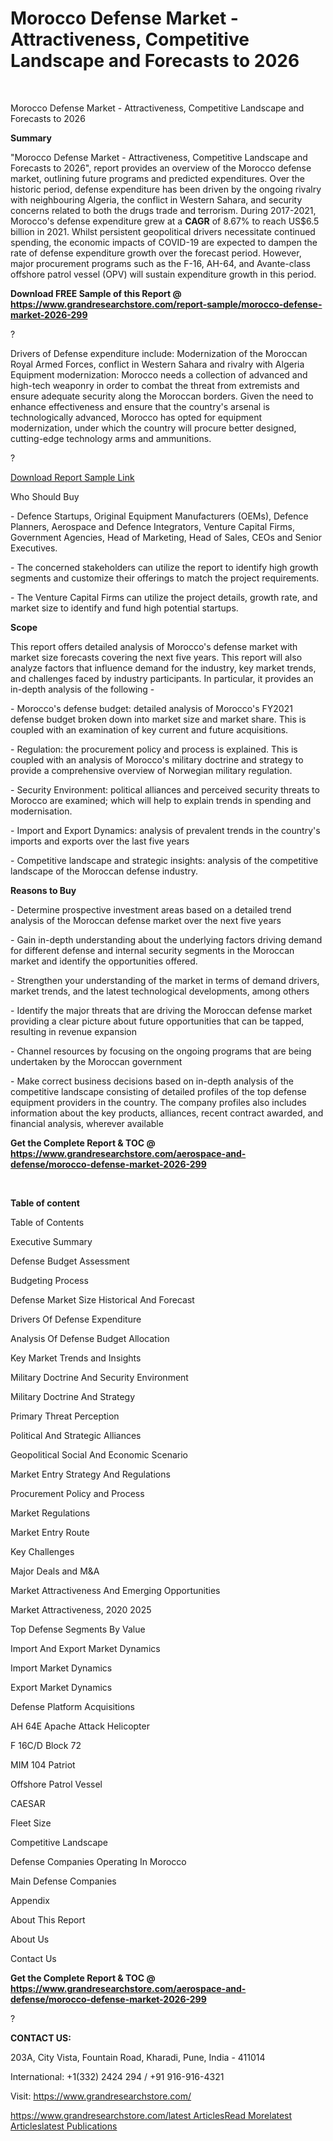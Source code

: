 <h1>Morocco Defense Market - Attractiveness, Competitive Landscape and Forecasts to 2026</h1><br/><p>Morocco Defense Market - Attractiveness, Competitive Landscape and Forecasts to 2026</p>
 
 
 
 <p><strong>Summary</strong></p>
 
 
 
 <p>"Morocco Defense Market - Attractiveness, Competitive Landscape and Forecasts to 2026", report provides an overview of the Morocco defense market, outlining future programs and predicted expenditures. Over the historic period, defense expenditure has been driven by the ongoing rivalry with neighbouring Algeria, the conflict in Western Sahara, and security concerns related to both the drugs trade and terrorism. During 2017-2021, Morocco&#39;s defense expenditure grew at a <strong>CAGR</strong> of 8.67% to reach US$6.5 billion in 2021. Whilst persistent geopolitical drivers necessitate continued spending, the economic impacts of COVID-19 are expected to dampen the rate of defense expenditure growth over the forecast period. However, major procurement programs such as the F-16, AH-64, and Avante-class offshore patrol vessel (OPV) will sustain expenditure growth in this period.</p>
 
 
 
 <div><b>Download FREE Sample of this Report @ <a href="https://www.grandresearchstore.com/report-sample/morocco-defense-market-2026-299">https://www.grandresearchstore.com/report-sample/morocco-defense-market-2026-299</a></b></div>
 
 
 
 <p>? </p>
 
 
 
 <p>Drivers of Defense expenditure include: Modernization of the Moroccan Royal Armed Forces, conflict in Western Sahara and rivalry with Algeria Equipment modernization: Morocco needs a collection of advanced and high-tech weaponry in order to combat the threat from extremists and ensure adequate security along the Moroccan borders. Given the need to enhance effectiveness and ensure that the country&#39;s arsenal is technologically advanced, Morocco has opted for equipment modernization, under which the country will procure better designed, cutting-edge technology arms and ammunitions.</p>
 
 
 
 <p>? </p>
 
 
 
 <p><a href="https://www.grandresearchstore.com/mr-admin/report-sample/morocco-defense-market-2026-299">Download Report Sample Link</a></p>
 
 
 
 <p>Who Should Buy</p>
 
 
 
 <p>- Defence Startups, Original Equipment Manufacturers (OEMs), Defence Planners, Aerospace and Defence Integrators, Venture Capital Firms, Government Agencies, Head of Marketing, Head of Sales, CEOs and Senior Executives.</p>
 
 
 
 <p>- The concerned stakeholders can utilize the report to identify high growth segments and customize their offerings to match the project requirements.</p>
 
 
 
 <p>- The Venture Capital Firms can utilize the project details, growth rate, and market size to identify and fund high potential startups.</p>
 
 
 
 <p><strong>Scope</strong></p>
 
 
 
 <p>This report offers detailed analysis of Morocco&#39;s defense market with market size forecasts covering the next five years. This report will also analyze factors that influence demand for the industry, key market trends, and challenges faced by industry participants. In particular, it provides an in-depth analysis of the following -</p>
 
 
 
 <p>- Morocco&#39;s defense budget: detailed analysis of Morocco&#39;s FY2021 defense budget broken down into market size and market share. This is coupled with an examination of key current and future acquisitions.</p>
 
 
 
 <p>- Regulation: the procurement policy and process is explained. This is coupled with an analysis of Morocco&#39;s military doctrine and strategy to provide a comprehensive overview of Norwegian military regulation.</p>
 
 
 
 <p>- Security Environment: political alliances and perceived security threats to Morocco are examined; which will help to explain trends in spending and modernisation.</p>
 
 
 
 <p>- Import and Export Dynamics: analysis of prevalent trends in the country&#39;s imports and exports over the last five years</p>
 
 
 
 <p>- Competitive landscape and strategic insights: analysis of the competitive landscape of the Moroccan defense industry.</p>
 
 
 
 <p><strong>Reasons to Buy</strong></p>
 
 
 
 <p>- Determine prospective investment areas based on a detailed trend analysis of the Moroccan defense market over the next five years</p>
 
 
 
 <p>- Gain in-depth understanding about the underlying factors driving demand for different defense and internal security segments in the Moroccan market and identify the opportunities offered.</p>
 
 
 
 <p>- Strengthen your understanding of the market in terms of demand drivers, market trends, and the latest technological developments, among others</p>
 
 
 
 <p>- Identify the major threats that are driving the Moroccan defense market providing a clear picture about future opportunities that can be tapped, resulting in revenue expansion</p>
 
 
 
 <p>- Channel resources by focusing on the ongoing programs that are being undertaken by the Moroccan government</p>
 
 
 
 <p>- Make correct business decisions based on in-depth analysis of the competitive landscape consisting of detailed profiles of the top defense equipment providers in the country. The company profiles also includes information about the key products, alliances, recent contract awarded, and financial analysis, wherever available</p>
 
 
 
 <div><b>Get the Complete Report & TOC @ <a href="https://www.grandresearchstore.com/aerospace-and-defense/morocco-defense-market-2026-299">https://www.grandresearchstore.com/aerospace-and-defense/morocco-defense-market-2026-299</a></b></div>
 
 
 
 <p><br />
 
 <b>Table of content</b></p>
 
 
 
 <p>Table of Contents<br />
 
 Executive Summary<br />
 
 Defense Budget Assessment<br />
 
 Budgeting Process<br />
 
 Defense Market Size Historical And Forecast<br />
 
 Drivers Of Defense Expenditure<br />
 
 Analysis Of Defense Budget Allocation<br />
 
 Key Market Trends and Insights<br />
 
 Military Doctrine And Security Environment<br />
 
 Military Doctrine And Strategy<br />
 
 Primary Threat Perception<br />
 
 Political And Strategic Alliances<br />
 
 Geopolitical Social And Economic Scenario<br />
 
 Market Entry Strategy And Regulations<br />
 
 Procurement Policy and Process<br />
 
 Market Regulations<br />
 
 Market Entry Route<br />
 
 Key Challenges<br />
 
 Major Deals and M&A<br />
 
 Market Attractiveness And Emerging Opportunities<br />
 
 Market Attractiveness, 2020 2025<br />
 
 Top Defense Segments By Value<br />
 
 Import And Export Market Dynamics<br />
 
 Import Market Dynamics<br />
 
 Export Market Dynamics<br />
 
 Defense Platform Acquisitions<br />
 
 AH 64E Apache Attack Helicopter<br />
 
 F 16C/D Block 72<br />
 
 MIM 104 Patriot<br />
 
 Offshore Patrol Vessel<br />
 
 CAESAR<br />
 
 Fleet Size<br />
 
 Competitive Landscape<br />
 
 Defense Companies Operating In Morocco<br />
 
 Main Defense Companies<br />
 
 Appendix<br />
 
 About This Report<br />
 
 About Us<br />
 
 Contact Us</p>
 
 
 
 <div><b>Get the Complete Report & TOC @ <a href="https://www.grandresearchstore.com/aerospace-and-defense/morocco-defense-market-2026-299">https://www.grandresearchstore.com/aerospace-and-defense/morocco-defense-market-2026-299</a></b></div>
 
 
 
 <p>? </p>
 
 
 
 <p><b>CONTACT US:</b><br />
 
 203A, City Vista, Fountain Road, Kharadi, Pune, India - 411014<br />
 
 International: +1(332) 2424 294 / +91 916-916-4321<br />
 
 Visit: <a href="https://www.grandresearchstore.com/">https://www.grandresearchstore.com/</a><br />
 
 <a href="https://gyeongbokgung.com">https://www.grandresearchstore.com/</a><a href="https://hallyeomaritime.com">latest Articles</a><a href="https://jingwansa.com">Read More</a><a href="https://nguoiviet.jp/">latest Articles</a><a href="https://www.intelmarketresearch.com/">latest Publications</a></p>